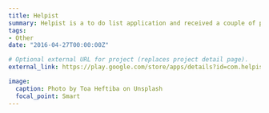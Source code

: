 ```yaml
---
title: Helpist
summary: Helpist is a to do list application and received a couple of positive reviews and has over 50 downloads
tags:
- Other
date: "2016-04-27T00:00:00Z"

# Optional external URL for project (replaces project detail page).
external_link: https://play.google.com/store/apps/details?id=com.helpist.minimaltodo&hl=en

image:
  caption: Photo by Toa Heftiba on Unsplash
  focal_point: Smart
---
```

